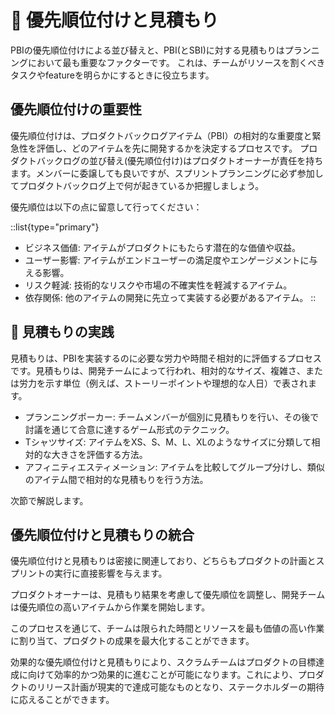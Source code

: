 # 🚧 優先順位付けと見積もり

PBIの優先順位付けによる並び替えと、PBI(とSBI)に対する見積もりはプランニングにおいて最も重要なファクターです。
これは、チームがリソースを割くべきタスクやfeatureを明らかにするときに役立ちます。

## 優先順位付けの重要性

優先順位付けは、プロダクトバックログアイテム（PBI）の相対的な重要度と緊急性を評価し、どのアイテムを先に開発するかを決定するプロセスです。
プロダクトバックログの並び替え(優先順位付け)はプロダクトオーナーが責任を持ちます。メンバーに委譲しても良いですが、スプリントプランニングに必ず参加してプロダクトバックログ上で何が起きているか把握しましょう。

優先順位は以下の点に留意して行ってください：

::list{type="primary"}
- ビジネス価値: アイテムがプロダクトにもたらす潜在的な価値や収益。
- ユーザー影響: アイテムがエンドユーザーの満足度やエンゲージメントに与える影響。
- リスク軽減: 技術的なリスクや市場の不確実性を軽減するアイテム。
- 依存関係: 他のアイテムの開発に先立って実装する必要があるアイテム。
::

## 🚧 見積もりの実践

見積もりは、PBIを実装するのに必要な労力や時間そ相対的に評価するプロセスです。見積もりは、開発チームによって行われ、相対的なサイズ、複雑さ、または労力を示す単位（例えば、ストーリーポイントや理想的な人日）で表されます。

- プランニングポーカー: チームメンバーが個別に見積もりを行い、その後で討議を通じて合意に達するゲーム形式のテクニック。
- Tシャツサイズ: アイテムをXS、S、M、L、XLのようなサイズに分類して相対的な大きさを評価する方法。
- アフィニティエスティメーション: アイテムを比較してグループ分けし、類似のアイテム間で相対的な見積もりを行う方法。

次節で解説します。
<!-- TODO: 各プランニング方法に項目を割いて解説 -->

## 優先順位付けと見積もりの統合
優先順位付けと見積もりは密接に関連しており、どちらもプロダクトの計画とスプリントの実行に直接影響を与えます。

プロダクトオーナーは、見積もり結果を考慮して優先順位を調整し、開発チームは優先順位の高いアイテムから作業を開始します。

このプロセスを通じて、チームは限られた時間とリソースを最も価値の高い作業に割り当て、プロダクトの成果を最大化することができます。

効果的な優先順位付けと見積もりにより、スクラムチームはプロダクトの目標達成に向けて効率的かつ効果的に進むことが可能になります。これにより、プロダクトのリリース計画が現実的で達成可能なものとなり、ステークホルダーの期待に応えることができます。